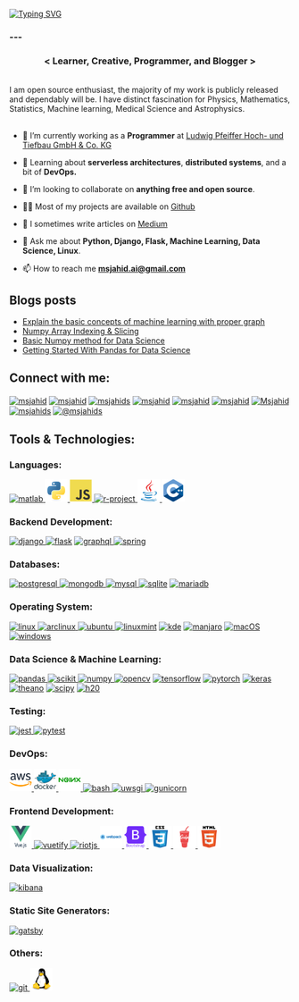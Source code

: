 [![Typing SVG](https://readme-typing-svg.demolab.com?font=Righteous&pause=1000&width=435&lines=%F0%9F%91%8B+Hey+there!+I'm+Hasan;Data+Science+%26+Machine+Learning+Enthusiast;Currently+pursuing+M.Sc+in+Data+Science+at+EU)](https://git.io/typing-svg)
### ---
<h3 align="center">&lt; Learner, Creative, Programmer, and Blogger &gt;</h3>
<br>
I am open source enthusiast, the majority of my work is publicly released and dependably will be. I have distinct fascination for Physics, Mathematics, Statistics, Machine learning, Medical Science and Astrophysics.
<br>
<br>

- 🔭 I’m currently working as a **Programmer** at [Ludwig Pfeiffer Hoch- und Tiefbau GmbH & Co. KG](https://www.ludwigpfeiffer.com/en/)

- 🧐 Learning about <strong>serverless architectures</strong>, <strong>distributed systems</strong>, and a bit of <strong>DevOps.</strong>

- 👯 I’m looking to collaborate on **anything free and open source**.

- 👨‍💻 Most of my projects are available on <a href="https://github.com/msjahid">Github</a>

- 📝 I sometimes write articles on [Medium](https://medium.com/@msjahid)

- 💬 Ask me about **Python, Django, Flask, Machine Learning, Data Science, Linux**.

- 📫 How to reach me **msjahid.ai@gmail.com**

## Blogs posts
<!-- BLOG-POST-LIST:START -->
- [Explain the basic concepts of machine learning with proper graph](https://medium.com/swlh/explain-the-basic-concepts-of-machine-learning-with-proper-graph-e16817cd01a8?source=user_profile---------4----------------------------)
- [Numpy Array Indexing & Slicing](https://medium.com/@msjahid/numpy-array-indexing-slicing-23b70abb8433)
- [Basic Numpy method for Data Science](https://medium.com/@msjahid/basic-numpy-method-for-data-science-4f2412975a67)
- [Getting Started With Pandas for Data Science](https://medium.com/@msjahid/getting-started-with-pandas-for-data-science-4fe84cee7037)
<!-- BLOG-POST-LIST:END -->

<h2 align="left">Connect with me:</h2>
<p align="left">
<a href="https://www.kaggle.com/msjahid" target="blank"><img align="center" src="https://www.vectorlogo.zone/logos/kaggle/kaggle-icon.svg" alt="msjahid" height="30" width="40" /></a>
<a href="https://www.instagram.com/msjahid/" target="blank"><img align="center" src="https://www.vectorlogo.zone/logos/instagram/instagram-icon.svg" alt="msjahid" height="35" width="40" /></a>
<a href="https://twitter.com/msjahids" target="blank"><img align="center" src="https://raw.githubusercontent.com/rahuldkjain/github-profile-readme-generator/master/src/images/icons/Social/twitter.svg" alt="msjahids" height="35" width="40" /></a>
<a href="https://linkedin.com/in/msjahid" target="blank"><img align="center" src="https://raw.githubusercontent.com/rahuldkjain/github-profile-readme-generator/master/src/images/icons/Social/linked-in-alt.svg" alt="msjahid" height="30" width="40" /></a>  
<a href="https://dev.to/msjahid" target="blank"><img align="center" src="https://www.vectorlogo.zone/logos/devto/devto-icon.svg" alt="msjahid" height="100" width="40" /></a>
<a href="https://stackoverflow.com/users/7288932/msjahid" target="blank"><img align="center" src="https://raw.githubusercontent.com/rahuldkjain/github-profile-readme-generator/master/src/images/icons/Social/stack-overflow.svg" alt="msjahid" height="30" width="40" /></a>
<a href="https://www.quora.com/profile/Msjahid" target="blank"><img align="center" src="https://www.vectorlogo.zone/logos/quora/quora-icon.svg" alt="Msjahid" height="30" width="40" /></a> 
<a href="https://fb.com/msjahids" target="blank"><img align="center" src="https://www.vectorlogo.zone/logos/facebook/facebook-icon.svg" alt="msjahids" height="30" width="40" /></a>
<a href="https://medium.com/@msjahid" target="blank"><img align="center" src="https://raw.githubusercontent.com/rahuldkjain/github-profile-readme-generator/master/src/images/icons/Social/medium.svg" alt="@msjahids" height="30" width="40" /></a>
</p>

<h2 align="left">Tools & Technologies:</h2>
<h3 align="left">Languages:</h3>
<p align="left">
    <a href="https://www.mathworks.com/products/matlab.html" target="_blank"> <img
            src="https://img.icons8.com/fluent/48/000000/matlab.png" alt="matlab"
            width="40" height="40"/> </a>
    <a href="https://www.python.org" target="_blank"> <img
            src="https://raw.githubusercontent.com/devicons/devicon/master/icons/python/python-original.svg" alt="python"
            width="40" height="40"/> </a>
    <a href="https://developer.mozilla.org/en-US/docs/Web/JavaScript" target="_blank"><img src="https://raw.githubusercontent.com/devicons/devicon/master/icons/javascript/javascript-original.svg"
                                                                                           alt="javascript" width="40" height="40"/> </a>
    <a href="https://www.r-project.org/" target="_blank"> <img
            src="https://www.vectorlogo.zone/logos/r-project/r-project-icon.svg"
            alt="r-project" width="40" height="40"/> </a>
    <a href="https://www.java.com" target="_blank"> <img
            src="https://raw.githubusercontent.com/devicons/devicon/master/icons/java/java-original.svg" alt="java"
            width="40" height="40"/> </a>
    <a href="https://www.w3schools.com/cpp/" target="_blank"> <img
            src="https://raw.githubusercontent.com/devicons/devicon/master/icons/cplusplus/cplusplus-original.svg"
            alt="cplusplus" width="40" height="40"/> </a>
</p>


<h3 align="left">Backend Development:</h3>
<p align="left">
    <a href="https://www.djangoproject.com/" target="_blank"> <img
            src="https://www.vectorlogo.zone/logos/djangoproject/djangoproject-icon.svg" alt="django"
            width="40" height="40"/> </a>
    <a href="https://flask.palletsprojects.com/" target="_blank"> <img
            src="https://www.vectorlogo.zone/logos/pocoo_flask/pocoo_flask-icon.svg" alt="flask" width="40" height="40"/></a>
    <a href="https://docs.graphene-python.org/projects/django/en/latest/" target="_blank"> <img
            src="https://www.vectorlogo.zone/logos/graphql/graphql-icon.svg"
            alt="graphql" width="40" height="40"/> </a>
    <a href="https://spring.io/" target="_blank"> <img
            src="https://www.vectorlogo.zone/logos/springio/springio-icon.svg"
            alt="spring" width="40" height="40"/> </a>
</p>


<h3 align="left">Databases:</h3>
<p align="left">
    <a href="https://www.postgresql.org" target="_blank"> <img
            src="https://www.vectorlogo.zone/logos/postgresql/postgresql-icon.svg"
            alt="postgresql" width="40" height="40"/> </a>
    <a href="https://www.mongodb.com/" target="_blank"> <img
            src="https://www.vectorlogo.zone/logos/mongodb/mongodb-icon.svg"
            alt="mongodb" width="40" height="40"/> </a>
    <a href="https://www.mysql.com/" target="_blank"> <img
            src="https://www.vectorlogo.zone/logos/mysql/mysql-icon.svg"
            alt="mysql" width="40" height="40"/> </a>
    <a href="https://www.sqlite.org/index.html" target="_blank"> <img
            src="https://www.vectorlogo.zone/logos/sqlite/sqlite-icon.svg" alt="sqlite" width="40" height="40"/></a>
     <a href="https://mariadb.org/" target="_blank"> <img
            src="https://www.vectorlogo.zone/logos/mariadb/mariadb-icon.svg" alt="mariadb" width="40" height="40"/></a>
</p>

<h3 align="left">Operating System:</h3>
<p align="left">
    <a href="https://www.linux.org/" target="_blank"> <img
            src="https://www.vectorlogo.zone/logos/linux/linux-icon.svg"
            alt="linux" width="40" height="40"/> </a>
    <a href="https://archlinux.org/" target="_blank"> <img
            src="https://www.vectorlogo.zone/logos/archlinux/archlinux-icon.svg"
            alt="arclinux" width="40" height="40"/> </a>
    <a href="https://ubuntu.com/" target="_blank"> <img
            src="https://www.vectorlogo.zone/logos/ubuntu/ubuntu-icon.svg"
            alt="ubuntu" width="40" height="40"/> </a>
    <a href="https://linuxmint.com/" target="_blank"> <img
            src="https://www.vectorlogo.zone/logos/mint/mint-icon.svg" alt="linuxmint" width="40" height="40"/></a>
     <a href="https://kde.org/" target="_blank"> <img
            src="https://upload.wikimedia.org/wikipedia/commons/thumb/8/8d/KDE_logo.svg/128px-KDE_logo.svg.png" alt="kde" width="40" height="40"/></a>
    <a href="https://manjaro.org/" target="_blank"> <img
            src="https://upload.wikimedia.org/wikipedia/commons/thumb/3/3e/Manjaro-logo.svg/256px-Manjaro-logo.svg.png" alt="manjaro" width="40" height="40"/></a>
    <a href="https://www.apple.com/macos/big-sur/" target="_blank"> <img
            src="https://www.vectorlogo.zone/logos/apple/apple-icon.svg" alt="macOS" width="40" height="40"/></a>
    <a href="https://www.microsoft.com/en-us/windows" target="_blank"> <img
            src="https://www.vectorlogo.zone/logos/microsoft/microsoft-icon.svg" alt="windows" width="40" height="40"/></a>
</p>

<h3 align="left">Data Science & Machine Learning:</h3>
<p align="left">
    <a href="https://pandas.pydata.org/" target="_blank"> <img
            src="https://www.vectorlogo.zone/logos/usepanda/usepanda-icon.svg"
            alt="pandas" width="40" height="40"/> </a>
    <a href="https://scikit-learn.org/" target="_blank"> <img
            src="https://scikit-learn.org/stable/_static/scikit-learn-logo-small.png"
            alt="scikit" width="40" height="40"/> </a>
    <a href="https://numpy.org/" target="_blank"> <img
            src="https://www.vectorlogo.zone/logos/numpy/numpy-icon.svg"
            alt="numpy" width="40" height="40"/> </a>
    <a href="https://opencv.org/" target="_blank"> <img
            src="https://www.vectorlogo.zone/logos/opencv/opencv-icon.svg" alt="opencv" width="40" height="40"/></a>
     <a href="https://www.tensorflow.org/" target="_blank"> <img
            src="https://www.vectorlogo.zone/logos/tensorflow/tensorflow-icon.svg" alt="tensorflow" width="40" height="40"/></a>
    <a href="https://pytorch.org/" target="_blank"> <img
            src="https://www.vectorlogo.zone/logos/pytorch/pytorch-icon.svg" alt="pytorch" width="40" height="40"/></a>
    <a href="https://keras.io/" target="_blank"> <img
            src="https://upload.wikimedia.org/wikipedia/commons/thumb/a/ae/Keras_logo.svg/2048px-Keras_logo.svg.png" alt="keras" width="40" height="40"/></a>
    <a href="https://theano-pymc.readthedocs.io/en/latest/" target="_blank"> <img
            src="http://www.serc.iisc.ac.in/serc_web/wp-content/uploads/2019/05/theano-partner-logo-300x143.jpg" alt="theano" width="40" height="40"/></a>
    <a href="https://www.scipy.org/" target="_blank"> <img
          src="https://github.com/valohai/ml-logos/blob/master/scipy.svg" alt="scipy" width="40" height="40"/></a>
    <a href="https://www.h2o.ai/" target="_blank"> <img
          src="https://www.h2o.ai/wp-content/themes/h2o2018/templates/dist/images/h2o_logo.svg" alt="h20" width="40" height="40"/></a>
</p>

<h3 align="left">Testing:</h3>
<p align="left">
    <a href="https://jestjs.io" target="_blank"> <img
            src="https://www.vectorlogo.zone/logos/jestjsio/jestjsio-icon.svg" alt="jest" width="40" height="40"/> </a>
    <a href="https://pytest.org" target="_blank"> <img
            src="https://docs.pytest.org/en/6.2.x/_static/pytest1.png" alt="pytest" width="40" height="40"/> </a>
</p>

<h3 align="left">DevOps:</h3>
<p align="left">
    <a href="https://aws.amazon.com" target="_blank"> <img
            src="https://raw.githubusercontent.com/devicons/devicon/master/icons/amazonwebservices/amazonwebservices-original-wordmark.svg"
            alt="aws" width="40" height="40"/> </a>
    <a href="https://www.docker.com/" target="_blank"> <img
            src="https://raw.githubusercontent.com/devicons/devicon/master/icons/docker/docker-original-wordmark.svg"
            alt="docker" width="40" height="40"/> </a>
    <a href="https://www.nginx.com" target="_blank"> <img
            src="https://raw.githubusercontent.com/devicons/devicon/master/icons/nginx/nginx-original.svg" alt="nginx"
            width="40" height="40"/> </a>
    <a href="https://www.gnu.org/software/bash/" target="_blank"> <img
            src="https://www.vectorlogo.zone/logos/gnu_bash/gnu_bash-icon.svg" alt="bash" width="40" height="40"/> </a>
    <a href="https://uwsgi-docs.readthedocs.io/en/latest/" target="_blank"> <img
            src="https://seeklogo.com/images/U/uwsgi-logo-974E2EB50A-seeklogo.com.png" alt="uwsgi" width="40" height="40"/> </a>
    <a href="https://gunicorn.org/" target="_blank"> <img
            src="https://cdn.worldvectorlogo.com/logos/gunicorn.svg" alt="gunicorn" width="40" height="40"/> </a>
</p>



<h3 align="left">Frontend Development:</h3>
<p align="left">
    <a href="https://vuejs.org/" target="_blank"> <img
            src="https://raw.githubusercontent.com/devicons/devicon/master/icons/vuejs/vuejs-original-wordmark.svg"
            alt="vuejs" width="40" height="40"/> </a>
    <a href="https://vuetifyjs.com/en/" target="_blank"> <img
            src="https://bestofjs.org/logos/vuetify.svg" alt="vuetify" width="40" height="40"/> </a>
     <a href="https://riot.js.org" target="_blank"> <img
            src="https://riot.js.org/img/logo/square.svg"
            alt="riotjs" width="40" height="40"/> </a>
    <a href="https://webpack.js.org" target="_blank"> <img
            src="https://raw.githubusercontent.com/devicons/devicon/d00d0969292a6569d45b06d3f350f463a0107b0d/icons/webpack/webpack-original-wordmark.svg"
            alt="webpack" width="40" height="40"/> </a>
    <a href="https://getbootstrap.com" target="_blank"> <img
            src="https://raw.githubusercontent.com/devicons/devicon/master/icons/bootstrap/bootstrap-plain-wordmark.svg"
            alt="bootstrap" width="40" height="40"/> </a>
    <a href="https://www.w3schools.com/css/" target="_blank"> <img
            src="https://raw.githubusercontent.com/devicons/devicon/master/icons/css3/css3-original-wordmark.svg" alt="css3"
            width="40" height="40"/> </a>
    <a href="https://gulpjs.com" target="_blank"> <img
            src="https://raw.githubusercontent.com/devicons/devicon/master/icons/gulp/gulp-plain.svg" alt="gulp" width="40"
            height="40"/> </a>
    <a href="https://www.w3.org/html/" target="_blank"> <img
            src="https://raw.githubusercontent.com/devicons/devicon/master/icons/html5/html5-original-wordmark.svg"
            alt="html5" width="40" height="40"/> </a>
</p>


<h3 align="left">Data Visualization:</h3>
<p align="left">
    <a href="https://www.elastic.co/kibana" target="_blank"> <img
            src="https://www.vectorlogo.zone/logos/elasticco_kibana/elasticco_kibana-icon.svg" alt="kibana" width="40"
            height="40"/> </a>
</p>


<h3 align="left">Static Site Generators:</h3>
<p align="left">
    <a href="https://www.gatsbyjs.com/" target="_blank"> <img
            src="https://www.vectorlogo.zone/logos/gatsbyjs/gatsbyjs-icon.svg" alt="gatsby" width="40" height="40"/> </a>
</p>



<h3 align="left">Others:</h3>
<p align="left">
    <a href="https://git-scm.com/" target="_blank"> <img
            src="https://www.vectorlogo.zone/logos/git-scm/git-scm-icon.svg" alt="git" width="40" height="40"/> </a>
    <a href="https://www.linux.org/" target="_blank"> <img
            src="https://raw.githubusercontent.com/devicons/devicon/master/icons/linux/linux-original.svg" alt="linux"
            width="40" height="40"/> </a>
</p>
